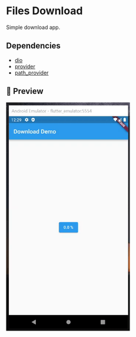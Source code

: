 # Files Download

Simple download app.

## Dependencies

- [dio](https://pub.dev/packages/dio)
- [provider](https://pub.dev/packages/provider)
- [path_provider](https://pub.dev/packages/path_provider)

## :eyes: Preview

![Preview](preview.gif)
